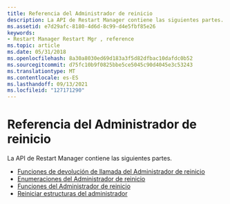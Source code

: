 ```yaml
---
title: Referencia del Administrador de reinicio
description: La API de Restart Manager contiene las siguientes partes. Funciones de devolución de llamada de Restart ManagerRestart Manager EnumerationsRestart Manager FunctionsRestart Manager Structures
ms.assetid: e7d29afc-8180-4d6d-8c99-d4e5fbf85e26
keywords:
- Restart Manager Restart Mgr , reference
ms.topic: article
ms.date: 05/31/2018
ms.openlocfilehash: 8a30a8030ed69d183a3f5d82dfbac10dafdc0b52
ms.sourcegitcommit: d75fc10b9f0825bbe5ce5045c90d4045e3c53243
ms.translationtype: MT
ms.contentlocale: es-ES
ms.lasthandoff: 09/13/2021
ms.locfileid: "127171290"
---
```

# <a name="restart-manager-reference"></a>Referencia del Administrador de reinicio

La API de Restart Manager contiene las siguientes partes.

-   [Funciones de devolución de llamada del Administrador de reinicio](callback-functions.md)
-   [Enumeraciones del Administrador de reinicio](enumerations.md)
-   [Funciones del Administrador de reinicio](functions.md)
-   [Reiniciar estructuras del administrador](structures.md)

 

 




